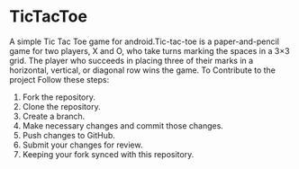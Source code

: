 
# TicTacToe
A simple Tic Tac Toe game for android.Tic-tac-toe is a paper-and-pencil game for two players, X and O, who take turns marking the spaces in a 3×3 grid. The player who succeeds in placing three of their marks in a horizontal, vertical, or diagonal row wins the game.
To Contribute to the project Follow these steps:

1. Fork the repository.
2. Clone the repository.
3. Create a branch.
4. Make necessary changes and commit those changes.
5. Push changes to GitHub.
6. Submit your changes for review.
7. Keeping your fork synced with this repository.

